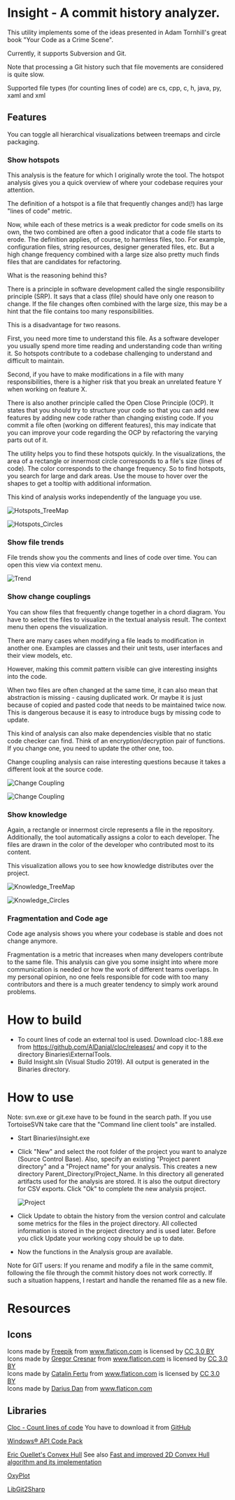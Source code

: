# Insight - A commit history analyzer.

This utility implements some of the ideas presented in Adam Tornhill's great book "Your Code as a Crime Scene".

Currently, it supports Subversion and Git. 

Note that processing a Git history such that file movements are considered is quite slow.

Supported file types (for counting lines of code) are cs, cpp, c, h, java, py, xaml and xml

## Features
You can toggle all hierarchical visualizations between treemaps and circle packaging.

### Show hotspots
This analysis is the feature for which I originally wrote the tool. 
The hotspot analysis gives you a quick overview of where your codebase requires your attention.

The definition of a hotspot is a file that frequently changes and(!) has large "lines of code" metric.

Now, while each of these metrics is a weak predictor for code smells on its own, the two combined are often a good indicator that a code file starts to erode. The definition applies, of course, to harmless files, too. For example, configuration files, string resources, designer generated files, etc. But a high change frequency combined with a large size also pretty much finds files that are candidates for refactoring.

What is the reasoning behind this?

There is a principle in software development called the single responsibility principle (SRP). It says that a class (file) should have only one reason to change. If the file changes often combined with the large size, this may be a hint that the file contains too many responsibilities.

This is a disadvantage for two reasons. 

First, you need more time to understand this file. As a software developer you usually spend more time reading and understanding code than writing it. So hotspots contribute to a codebase challenging to understand and difficult to maintain.

Second, if you have to make modifications in a file with many responsibilities, there is a higher risk that you break an unrelated feature Y when working on feature X.

There is also another principle called the Open Close Principle (OCP). It states that you should try to structure your code so that you can add new features by adding new code rather than changing existing code. If you commit a file often (working on different features), this may indicate that you can improve your code regarding the OCP by refactoring the varying parts out of it.

The utility helps you to find these hotspots quickly.
In the visualizations, the area of a rectangle or innermost circle corresponds to a file's size (lines of code). The color corresponds to the change frequency. So to find hotspots, you search for large and dark areas. Use the mouse to hover over the shapes to get a tooltip with additional information.

This kind of analysis works independently of the language you use.


![Hotspots_TreeMap](Screenshots/Hotspots_TreeMap.PNG)

![Hotspots_Circles](Screenshots/Hotspots_Circles.PNG)

### Show file trends

File trends show you the comments and lines of code over time. You can open this view via context menu.

![Trend](Screenshots/LOC.PNG)

### Show change couplings

You can show files that frequently change together in a chord diagram. You have to select the files to visualize in the textual analysis result. The context menu then opens the visualization.

There are many cases when modifying a file leads to modification in another one. Examples are classes and their unit tests, user interfaces and their view models, etc.

However, making this commit pattern visible can give interesting insights into the code.

When two files are often changed at the same time, it can also mean that abstraction is missing - causing duplicated work. Or maybe it is just because of copied and pasted code that needs to be maintained twice now. This is dangerous because it is easy to introduce bugs by missing code to update.

This kind of analysis can also make dependencies visible that no static code checker can find. Think of an encryption/decryption pair of functions. If you change one, you need to update the other one, too.

Change coupling analysis can raise interesting questions because it takes a different look at the source code.

![Change Coupling](Screenshots/Change_Coupling_Text.PNG)

![Change Coupling](Screenshots/Change_Coupling.PNG)

### Show knowledge

Again, a rectangle or innermost circle represents a file in the repository. Additionally, the tool automatically assigns a color to each developer. The files are drawn in the color of the developer who contributed most to its content.

This visualization allows you to see how knowledge distributes over the project. 

![Knowledge_TreeMap](Screenshots/Knowledge_TreeMap.PNG)

![Knowledge_Circles](Screenshots/Knowledge_Circles.PNG)

### Fragmentation and Code age

Code age analysis shows you where your codebase is stable and does not change anymore.

Fragmentation is a metric that increases when many developers contribute to the same file. This analysis can give you some insight into where more communication is needed or how the work of different teams overlaps. In my personal opinion, no one feels responsible for code with too many contributors and there is a much greater tendency to simply work around problems.

# How to build

* To count lines of code an external tool is used. Download cloc-1.88.exe from https://github.com/AlDanial/cloc/releases/ and copy it to the directory Binaries\ExternalTools.
* Build Insight.sln (Visual Studio 2019). All output is generated in the Binaries directory.

# How to use

Note: svn.exe or git.exe have to be found in the search path. 
If you use TortoiseSVN take care that the "Command line client tools" are installed.

* Start Binaries\Insight.exe
* Click "New" and select the root folder of the project you want to analyze (Source Control Base). 
  Also, specify an existing "Project parent directory" and a "Project name" for your analysis. This creates a new directory Parent_Directory/Project_Name. In this directory all generated artifacts used for the analysis are stored. It is also the output directory for CSV exports. Click "Ok" to complete the new analysis project.

  ![Project](Screenshots/Project.png)

* Click Update to obtain the history from the version control and calculate some metrics for the files in the project directory. All collected information is stored in the project directory and is used later.
Before you click Update your working copy should be up to date.
* Now the functions in the Analysis group are available.

Note for GIT users: 
If you rename and modify a file in the same commit, following the file through the commit history does not work correctly. If such a situation happens, I restart and handle the renamed file as a new file.

# Resources

## Icons

Icons made by <a href="http://www.freepik.com" title="Freepik">Freepik</a> from <a href="https://www.flaticon.com/" title="Flaticon">www.flaticon.com</a> is licensed by <a href="http://creativecommons.org/licenses/by/3.0/" title="Creative Commons BY 3.0" target="_blank">CC 3.0 BY</a><br/>
Icons made by <a href="https://www.flaticon.com/authors/gregor-cresnar" title="Gregor Cresnar">Gregor Cresnar</a> from <a href="https://www.flaticon.com/" title="Flaticon">www.flaticon.com</a> is licensed by <a href="http://creativecommons.org/licenses/by/3.0/" title="Creative Commons BY 3.0" target="_blank">CC 3.0 BY</a><br/>
Icons made by <a href="https://www.flaticon.com/authors/catalin-fertu" title="Catalin Fertu">Catalin Fertu</a> from <a href="https://www.flaticon.com/" title="Flaticon">www.flaticon.com</a> is licensed by <a href="http://creativecommons.org/licenses/by/3.0/" title="Creative Commons BY 3.0" target="_blank">CC 3.0 BY</a><br/>
Icons made by <a href="https://www.flaticon.com/de/autoren/darius-dan" title="Darius Dan">Darius Dan</a> from <a href="https://www.flaticon.com/de/" title="Flaticon"> www.flaticon.com<br/></a>

## Libraries

<a href="https://github.com/AlDanial/cloc">Cloc - Count lines of code</a>
You have to download it from <a href="https://github.com/AlDanial/cloc/releases/download/1.88/cloc-1.88.exe">GitHub</a>

<a href="https://www.nuget.org/packages/WindowsAPICodePack-Core/">Windows® API Code Pack</a>

<a href="https://github.com/EricOuellet2/ConvexHull">Eric Ouellet's Convex Hull</a>
See also <a href="https://www.codeproject.com/Articles/1210225/Fast-and-improved-D-Convex-Hull-algorithm-and-its">Fast and improved 2D Convex Hull algorithm and its implementation</a>

<a href="https://github.com/oxyplot/oxyplot">OxyPlot</a>

<a href="https://github.com/libgit2/libgit2sharp">LibGit2Sharp</a>

